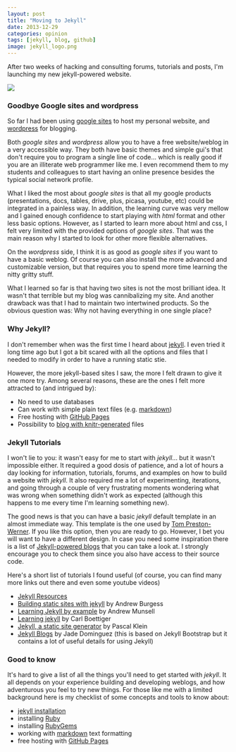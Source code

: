 ```yaml
---
layout: post
title: "Moving to Jekyll"
date: 2013-12-29
categories: opinion
tags: [jekyll, blog, github]
image: jekyll_logo.png
---
```


After two weeks of hacking and consulting forums, tutorials and posts, I'm launching my 
new jekyll-powered website. 

<!--more-->

<img class="centered" src="http://jekyllrb.com/img/logo-2x.png">

### Goodbye Google sites and wordpress

So far I had been using [google sites](http://www.google.com/sites/help/intl/en/overview.html) 
to host my personal website, and [wordpress](http://en.wordpress.com/) for blogging. 

Both *google sites* and *wordpress* allow you to have a free website/weblog in a very 
accessible way. They both have basic themes and simple gui's that don't require you 
to program a single line of code... which is really good if you are an illiterate web 
programmer like me. I even recommend them to my students and colleagues to start 
having an online presence besides the typical social network profile.

What I liked the most about *google sites* is that all my google products (presentations, 
docs, tables, drive, plus, picasa, youtube, etc) could be integrated in a painless way. 
In addition, the learning curve was very mellow and I gained enough confidence to start 
playing with *html* format and other less basic options. However, as I started to learn 
more about html and css, I felt very limited with the provided options of *google sites*. 
That was the main reason why I started to look for other more flexible alternatives.

On the *wordpress* side, I think it is as good as *google sites* if you want to have a basic 
weblog. Of course you can also install the more advanced and customizable version, but 
that requires you to spend more time learning the nitty gritty stuff.

What I learned so far is that having two sites is not the most brilliant idea. It wasn't 
that terrible but my blog was cannibalizing my site. And another drawback was that I had 
to maintain two intertwined products. So the obvious question was: Why not having 
everything in one single place?


### Why Jekyll?

I don't remember when was the first time I heard about [jekyll](http://jekyllrb.com/). 
I even tried it long time ago but I got a bit scared with all the options and files that 
I needed to modify in order to have a running static stie. 

However, the more jekyll-based sites I saw, the more I felt drawn to give it one more try. 
Among several reasons, these are the ones I felt more attracted to (and intrigued by):

- No need to use databases 
- Can work with simple plain text files (e.g. [markdown](http://daringfireball.net/projects/markdown/)) 
- Free hosting with [GitHub Pages](http://pages.github.com/)
- Possibility to [blog with knitr-generated](http://jfisher-usgs.github.io/r/2012/07/03/knitr-jekyll/) files 


### Jekyll Tutorials

I won't lie to you: it wasn't easy for me to start with *jekyll*... but it wasn't 
impossible either. It required a good dosis of patience, and a lot of hours a day looking 
for information, tutorials, forums, and examples on how to build a website with *jekyll*. 
It also required me a lot of experimenting, iterations, and going through a couple of 
very frustrating moments wondering what was wrong when something didn't work as expected 
(although this happens to me every time I'm learning something new).

The good news is that you can have a basic *jekyll* default template in an almost 
immediate way. This template is the one used by [Tom Preston-Werner](http://tom.preston-werner.com/). 
If you like this option, then you are ready to go. However, I bet you will want to have 
a different design. In case you need some inspiration there is a list of 
[Jekyll-powered blogs](https://github.com/jekyll/jekyll/wiki/sites) that you can take a 
look at. I strongly encourage you to check them since you also have access to their 
source code.

Here's a short list of tutorials I found useful (of course, you can find many more links 
out there and even some youtube videos)

- [Jekyll Resources](http://jekyllrb.com/docs/resources/) 
- [Building static sites with jekyll](http://net.tutsplus.com/tutorials/other/building-static-sites-with-jekyll/) 
by Andrew Burgess
- [Learning Jekyll by example](http://www.andrewmunsell.com/blog/ultimate-jekyll-tutorial) 
by Andrew Munsell
- [Learning jekyll](http://carlboettiger.info/2012/12/30/learning-jekyll.html) by Carl 
Boettiger
- [Jekyll, a static site generator](http://klepas.org/jekyll-a-static-site-generator/) by 
Pascal Klein
- [Jekyll Blogs](http://jekyllbootstrap.com/) by Jade Dominguez (this is based on Jekyll 
Bootstrap but it contains a lot of useful details for using Jekyll)


### Good to know

It's hard to give a list of all the things you'll need to get started with *jekyll*. It 
all depends on your experience building and developing weblogs, and how adventurous you 
feel to try new things. For those like me with a limited background here is my 
checklist of some concepts and tools to know about:

- [jekyll installation](http://jekyllrb.com/docs/installation/)
- installing [Ruby](http://www.ruby-lang.org/en/downloads/)
- installing [RubyGems](http://rubygems.org/pages/download)
- working with [markdown](http://daringfireball.net/projects/markdown/) text formatting
- free hosting with [GitHub Pages](http://pages.github.com/)
